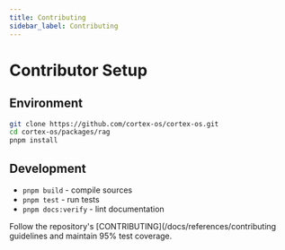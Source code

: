 ```yaml
---
title: Contributing
sidebar_label: Contributing
---
```


# Contributor Setup

## Environment
```bash
git clone https://github.com/cortex-os/cortex-os.git
cd cortex-os/packages/rag
pnpm install
```

## Development
- `pnpm build` - compile sources
- `pnpm test` - run tests
- `pnpm docs:verify` - lint documentation

Follow the repository's [CONTRIBUTING](/docs/references/contributing guidelines and maintain 95% test coverage.
